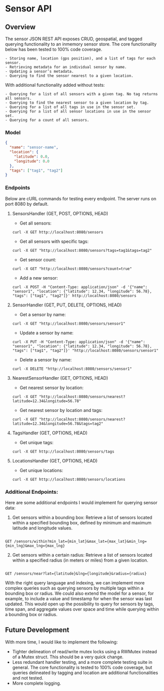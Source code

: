 # Sensor API

## Overview

The sensor JSON REST API exposes CRUD, geospatial, and tagged querying functionality to an inmemory sensor store.
The core functionality below has been tested to 100% code coverage.

```
- Storing name, location (gps position), and a list of tags for each sensor.
- Retrieving metadata for an individual sensor by name.
- Updating a sensor’s metadata.
- Querying to find the sensor nearest to a given location.
```

With additional functionality added without tests:

```
- Querying for a list of all sensors with a given tag. No tag returns all sensors.
- Querying to find the nearest sensor to a given location by tag.
- Querying for a list of all tags in use in the sensor set.
- Querying for a list of all sensor locations in use in the sensor set.
- Querying for a count of all sensors.
```

### Model

```json
{
  "name": "sensor-name",
  "location": {
    "latitude": 0.0,
    "longitude": 0.0
  },
  "tags": ["tag1", "tag2"]
}
```

### Endpoints

Below are cURL commands for testing every endpoint. The server runs on port 8080 by default.

1. SensorsHandler (GET, POST, OPTIONS, HEAD)

   - Get all sensors:

   ```
   curl -X GET http://localhost:8080/sensors
   ```

   - Get all sensors with specific tags:

   ```
   curl -X GET "http://localhost:8080/sensors?tags=tag1&tags=tag2"
   ```

   - Get sensor count:

   ```
   curl -X GET "http://localhost:8080/sensors?count=true"
   ```

   - Add a new sensor:

   ```
   curl -X POST -H "Content-Type: application/json" -d '{"name": "sensor1", "location": {"latitude": 12.34, "longitude": 56.78}, "tags": ["tag1", "tag2"]}' http://localhost:8080/sensors
   ```

2. SensorHandler (GET, PUT, DELETE, OPTIONS, HEAD)

   - Get a sensor by name:

   ```
   curl -X GET "http://localhost:8080/sensors/sensor1"
   ```

   - Update a sensor by name:

   ```
   curl -X PUT -H "Content-Type: application/json" -d '{"name": "sensor1", "location": {"latitude": 12.34, "longitude": 56.78}, "tags": ["tag1", "tag2"]}' "http://localhost:8080/sensors/sensor1"
   ```

   - Delete a sensor by name:

   ```
   curl -X DELETE "http://localhost:8080/sensors/sensor1"
   ```

3. NearestSensorHandler (GET, OPTIONS, HEAD)

   - Get nearest sensor by location:

   ```
   curl -X GET "http://localhost:8080/sensors/nearest?latitude=12.34&longitude=56.78"
   ```

   - Get nearest sensor by location and tags:

   ```
   curl -X GET "http://localhost:8080/sensors/nearest?latitude=12.34&longitude=56.78&tags=tag2"
   ```

4. TagsHandler (GET, OPTIONS, HEAD)

   - Get unique tags:

   ```
   curl -X GET http://localhost:8080/sensors/tags
   ```

5. LocationsHandler (GET, OPTIONS, HEAD)

   - Get unique locations:

   ```
   curl -X GET http://localhost:8080/sensors/locations
   ```

### Additional Endpoints:

Here are some additional endpoints I would implement for querying sensor data:

1. Get sensors within a bounding box: Retrieve a list of sensors located within a specified bounding box, defined by minimum and maximum latitude and longitude values.

```

GET /sensors/within?min_lat={min_lat}&max_lat={max_lat}&min_lng={min_lng}&max_lng={max_lng}

```

2. Get sensors within a certain radius: Retrieve a list of sensors located within a specified radius (in meters or miles) from a given location.

```

GET /sensors/near?lat={latitude}&lng={longitude}&radius={radius}

```

With the right query language and indexing, we can implement more complex queries such as querying sensors by multiple tags within a bounding box or radius. We could also extend the model for a sensor, for example, to include a value and timestamp for when the sensor was last updated. This would open up the possibility to query for sensors by tags, time span, and aggregate values over space and time while querying within a bounding box or radius.

## Future Development

With more time, I would like to implement the following:

- Tighter delineation of read/write mutex locks using a RWMutex instead of a Mutex struct. This should be a very quick change.
- Less redundant handler testing, and a more complete testing suite in general. The core functionality is tested to 100% code coverage, but queries delineated by tagging and location are additional functionalities and not tested.
- More complete logging.
